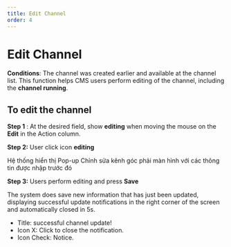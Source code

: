 ```yaml
---
title: Edit Channel
order: 4
---
```


# Edit Channel
**Conditions**: The channel was created earlier and available at the channel list. This function helps CMS users perform editing of the channel, including the **channel running**.

 ## To edit the channel

 **Step 1** : At the desired field, show **editing** when moving the mouse on the **Edit** in the Action column.

 **Step 2:** User click icon **editing**

 Hệ thống hiển thị Pop-up Chỉnh sửa kênh góc phải màn hình với các thông tin được nhập trước đó

 **Step 3:** Users perform editing and press **Save**

 The system does save new information that has just been updated, displaying successful update notifications in the right corner of the screen and automatically closed in 5s. ![]()

 * Title: successful channel update!
 * Icon X: Click to close the notification.
 * Icon Check: Notice.